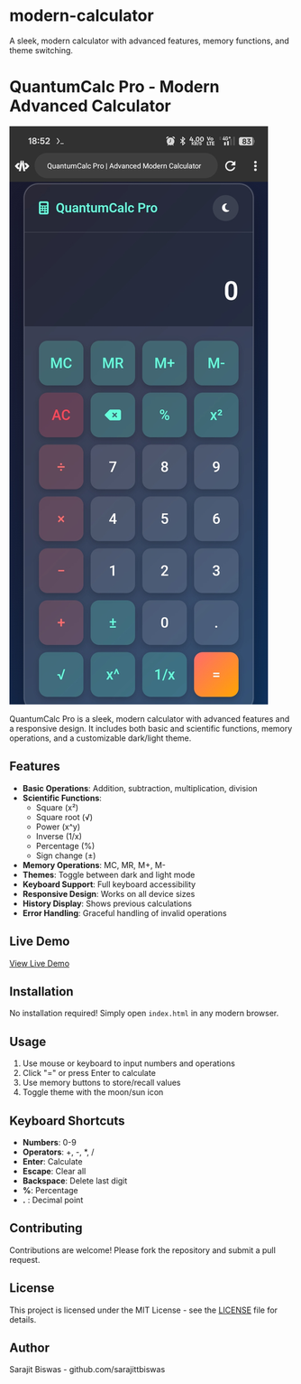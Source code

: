 # modern-calculator
A sleek, modern calculator with advanced features, memory functions, and theme switching.

# QuantumCalc Pro - Modern Advanced Calculator

![QuantumCalc Pro Screenshot](assets/screenshot.png)

QuantumCalc Pro is a sleek, modern calculator with advanced features and a responsive design. It includes both basic and scientific functions, memory operations, and a customizable dark/light theme.

## Features

- **Basic Operations**: Addition, subtraction, multiplication, division
- **Scientific Functions**: 
  - Square (x²)
  - Square root (√)
  - Power (x^y)
  - Inverse (1/x)
  - Percentage (%)
  - Sign change (±)
- **Memory Operations**: MC, MR, M+, M-
- **Themes**: Toggle between dark and light mode
- **Keyboard Support**: Full keyboard accessibility
- **Responsive Design**: Works on all device sizes
- **History Display**: Shows previous calculations
- **Error Handling**: Graceful handling of invalid operations

## Live Demo
[View Live Demo](https://sarajittbiswas.github.io/modern-calculator/)


## Installation

No installation required! Simply open `index.html` in any modern browser.

## Usage

1. Use mouse or keyboard to input numbers and operations
2. Click "=" or press Enter to calculate
3. Use memory buttons to store/recall values
4. Toggle theme with the moon/sun icon

## Keyboard Shortcuts

- **Numbers**: 0-9
- **Operators**: +, -, *, /
- **Enter**: Calculate
- **Escape**: Clear all
- **Backspace**: Delete last digit
- **%**: Percentage
- **.** : Decimal point

## Contributing

Contributions are welcome! Please fork the repository and submit a pull request.

## License

This project is licensed under the MIT License - see the [LICENSE](LICENSE) file for details.

## Author

Sarajit Biswas - github.com/sarajittbiswas
